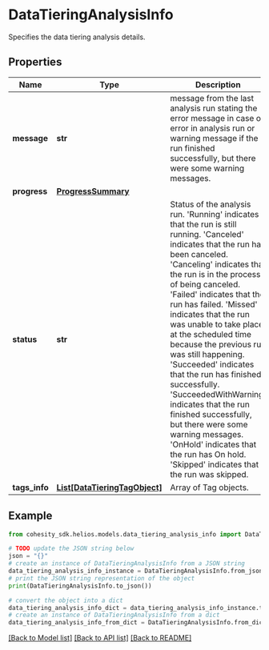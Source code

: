 # DataTieringAnalysisInfo

Specifies the data tiering analysis details.

## Properties

Name | Type | Description | Notes
------------ | ------------- | ------------- | -------------
**message** | **str** | message from the last analysis run stating the error message in case of error in analysis run or warning message if the run finished successfully, but there were some warning messages. | [optional] 
**progress** | [**ProgressSummary**](ProgressSummary.md) |  | [optional] 
**status** | **str** | Status of the analysis run. &#39;Running&#39; indicates that the run is still running. &#39;Canceled&#39; indicates that the run has been canceled. &#39;Canceling&#39; indicates that the run is in the process of being  canceled. &#39;Failed&#39; indicates that the run has failed. &#39;Missed&#39; indicates that the run was unable to take place at the  scheduled time because the previous run was still happening. &#39;Succeeded&#39; indicates that the run has finished successfully. &#39;SucceededWithWarning&#39; indicates that the run finished  successfully, but there were some warning messages. &#39;OnHold&#39; indicates that the run has On hold. &#39;Skipped&#39; indicates that the run was skipped. | [optional] 
**tags_info** | [**List[DataTieringTagObject]**](DataTieringTagObject.md) | Array of Tag objects. | [optional] 

## Example

```python
from cohesity_sdk.helios.models.data_tiering_analysis_info import DataTieringAnalysisInfo

# TODO update the JSON string below
json = "{}"
# create an instance of DataTieringAnalysisInfo from a JSON string
data_tiering_analysis_info_instance = DataTieringAnalysisInfo.from_json(json)
# print the JSON string representation of the object
print(DataTieringAnalysisInfo.to_json())

# convert the object into a dict
data_tiering_analysis_info_dict = data_tiering_analysis_info_instance.to_dict()
# create an instance of DataTieringAnalysisInfo from a dict
data_tiering_analysis_info_from_dict = DataTieringAnalysisInfo.from_dict(data_tiering_analysis_info_dict)
```
[[Back to Model list]](../README.md#documentation-for-models) [[Back to API list]](../README.md#documentation-for-api-endpoints) [[Back to README]](../README.md)


